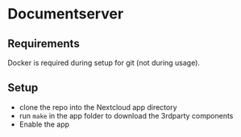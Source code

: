 # Documentserver

## Requirements

Docker is required during setup for git (not during usage).

## Setup

- clone the repo into the Nextcloud app directory 
- run `make` in the app folder to download the 3rdparty components
- Enable the app
